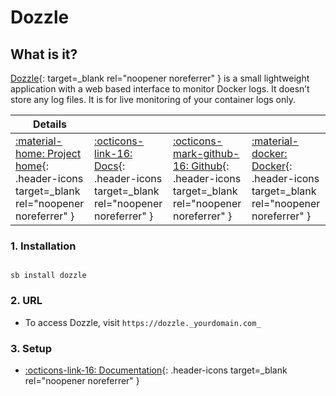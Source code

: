 # Dozzle

## What is it?

[Dozzle](https://dozzle.dev/){: target=_blank rel="noopener noreferrer" } is a small lightweight application with a web based interface to monitor Docker logs. It doesn’t store any log files. It is for live monitoring of your container logs only.

| Details     |             |             |             |
|-------------|-------------|-------------|-------------|
| [:material-home: Project home](https://dozzle.dev/){: .header-icons target=_blank rel="noopener noreferrer" } | [:octicons-link-16: Docs](https://github.com/amir20/dozzle){: .header-icons target=_blank rel="noopener noreferrer" } | [:octicons-mark-github-16: Github](https://github.com/amir20/dozzle){: .header-icons target=_blank rel="noopener noreferrer" } | [:material-docker: Docker](https://registry.hub.docker.com/r/amir20/dozzle){: .header-icons target=_blank rel="noopener noreferrer" }|

### 1. Installation

``` shell

sb install dozzle

```

### 2. URL

- To access Dozzle, visit `https://dozzle._yourdomain.com_`

### 3. Setup

- [:octicons-link-16: Documentation](https://github.com/amir20/dozzle){: .header-icons target=_blank rel="noopener noreferrer" }
